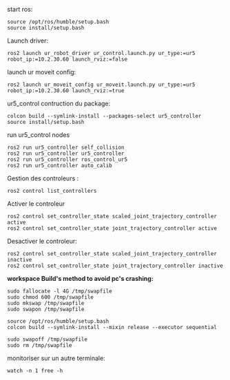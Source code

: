 start ros:

    source /opt/ros/humble/setup.bash
    source install/setup.bash  


Launch driver:

    ros2 launch ur_robot_driver ur_control.launch.py ur_type:=ur5 robot_ip:=10.2.30.60 launch_rviz:=false

launch ur moveit config:

    ros2 launch ur_moveit_config ur_moveit.launch.py ur_type:=ur5 robot_ip:=10.2.30.60 launch_rviz:=true

 
 
 

ur5_control contruction du package:

    colcon build --symlink-install --packages-select ur5_controller
    source install/setup.bash 



run ur5_control nodes

    ros2 run ur5_controller self_collision 
    ros2 run ur5_controller ur5_controller 
    ros2 run ur5_controller ros_control_ur5
    ros2 run ur5_controller auto_calib


Gestion des controleurs :

    ros2 control list_controllers

Activer le controleur

    ros2 control set_controller_state scaled_joint_trajectory_controller active
    ros2 control set_controller_state joint_trajectory_controller active

Desactiver le controleur:

    ros2 control set_controller_state scaled_joint_trajectory_controller inactive
    ros2 control set_controller_state joint_trajectory_controller inactive



**workspace Build's method to avoid pc's crashing:**


    sudo fallocate -l 4G /tmp/swapfile
    sudo chmod 600 /tmp/swapfile
    sudo mkswap /tmp/swapfile
    sudo swapon /tmp/swapfile

    source /opt/ros/humble/setup.bash
    colcon build --symlink-install --mixin release --executor sequential

    sudo swapoff /tmp/swapfile
    sudo rm /tmp/swapfile

monitoriser sur un autre terminale:

    watch -n 1 free -h


